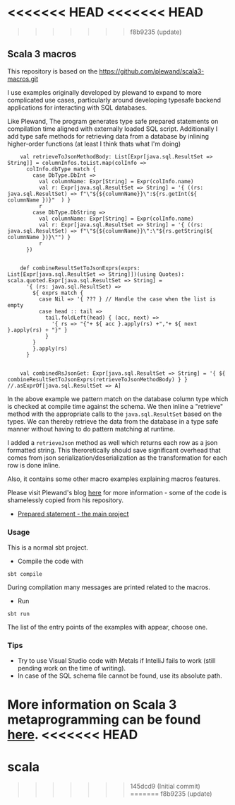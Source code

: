 <<<<<<< HEAD
<<<<<<< HEAD
=======
>>>>>>> f8b9235 (update)
## Scala 3 macros

This repository is based on the https://github.com/plewand/scala3-macros.git

I use examples originally developed by plewand to expand to more complicated use cases, particularly around developing typesafe backend applications for interacting with SQL databases.

Like Plewand, The program generates type safe prepared statements on compilation time aligned with externally loaded SQL script.
Additionally I add type safe methods for retrieving data from a database by inlining higher-order functions (at least I think thats what I'm doing)

```
    val retrieveToJsonMethodBody: List[Expr[java.sql.ResultSet => String]] = columnInfos.toList.map(colInfo =>
      colInfo.dbType match {
        case DbType.DbInt =>
          val columnName: Expr[String] = Expr(colInfo.name) 
          val r: Expr[java.sql.ResultSet => String] = '{ ((rs: java.sql.ResultSet) => f"\"${${columnName}}\":${rs.getInt(${ columnName })}"  ) }
          r
        case DbType.DbString =>
          val columnName: Expr[String] = Expr(colInfo.name) 
          val r: Expr[java.sql.ResultSet => String] = '{ ((rs: java.sql.ResultSet) => f"\"${${columnName}}\":\"${rs.getString(${ columnName })}\"") }
          r
      })


    def combineResultSetToJsonExprs(exprs: List[Expr[java.sql.ResultSet => String]])(using Quotes): scala.quoted.Expr[java.sql.ResultSet => String] =
      '{ (rs: java.sql.ResultSet) =>
        ${ exprs match {
          case Nil => '{ ??? } // Handle the case when the list is empty
          case head :: tail =>
            tail.foldLeft(head) { (acc, next) =>
              '{ rs => "{"+ ${ acc }.apply(rs) +","+ ${ next }.apply(rs) + "}" }
            }
        }
        }.apply(rs)
      }


    val combinedRsJsonGet: Expr[java.sql.ResultSet => String] = '{ ${ combineResultSetToJsonExprs(retrieveToJsonMethodBody) } } //.asExprOf[java.sql.ResultSet => A]
```

In the above example we pattern match on the database column type which is checked at compile time against the schema. We then inline a "retrieve" method with the appropriate calls to the `java.sql.ResultSet` based on the types. We can thereby retrieve the data from the database in a type safe manner without having to do pattern matching at runtime. 

I added a `retrieveJson` method as well which returns each row as a json formatted string. This theroretically should save significant overhead that comes from json serialization/deserialization as the transformation for each row is done inline.


Also, it contains some other macro examples explaining macros features. 

Please visit Plewand's  blog [here](https://pawel7.medium.com/scala-3-macros-without-pain-ce54d116880a) for more information - some of the code is shamelessly copied from his repository.


* [Prepared statement - the main project](src/main/scala/scalamacros/statements)

### Usage

This is a normal sbt project. 

* Compile the code with 
```
sbt compile
``` 
During compilation many messages are printed related to the macros.

* Run
```
sbt run
```
The list of the entry points of the examples with appear, choose one.

### Tips
* Try to use Visual Studio code with Metals if IntelliJ fails to work (still pending work on the time of writing).
* In case of the SQL schema file cannot be found, use its absolute path.

More information on Scala 3 metaprogramming can be found 
[here](https://docs.scala-lang.org/scala3/reference/metaprogramming.html).
<<<<<<< HEAD
=======
# scala
>>>>>>> 145dcd9 (Initial commit)
=======
>>>>>>> f8b9235 (update)

